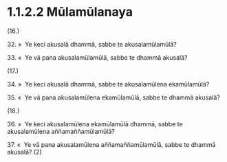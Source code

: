 # 1.1.2.2 Mūlamūlanaya

(16.)

32\. »  Ye keci akusalā dhammā, sabbe te akusalamūlamūlā?

33\. «  Ye vā pana akusalamūlamūlā, sabbe te dhammā akusalā?

(17.)

34\. »  Ye keci akusalā dhammā, sabbe te akusalamūlena ekamūlamūlā?

35\. «  Ye vā pana akusalamūlena ekamūlamūlā, sabbe te dhammā akusalā?

(18.)

36\. »  Ye keci akusalamūlena ekamūlamūlā dhammā, sabbe te akusalamūlena aññamaññamūlamūlā?

37\. «  Ye vā pana akusalamūlena aññamaññamūlamūlā, sabbe te dhammā akusalā? (2)
